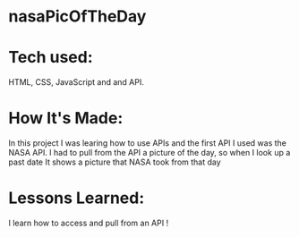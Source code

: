 # nasaPicOfTheDay

# Tech used:
HTML, CSS, JavaScript and and API. 

# How It's Made:
In this project I was learing how to use APIs and the first API I used was the NASA API. I had to pull from the API a picture of the day, so when I look up a past date It shows a picture that NASA took from that day

# Lessons Learned:
I learn how to access and pull from an API !
